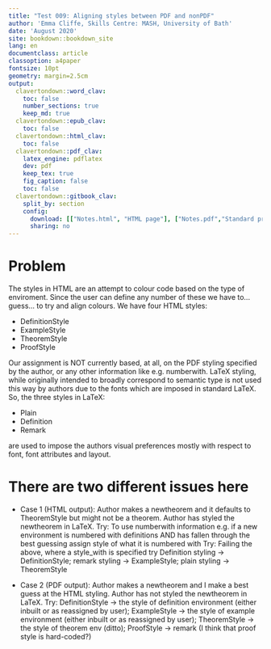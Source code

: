 ```yaml
---
title: "Test 009: Aligning styles between PDF and nonPDF"
author: 'Emma Cliffe, Skills Centre: MASH, University of Bath'
date: 'August 2020'
site: bookdown::bookdown_site
lang: en
documentclass: article
classoption: a4paper
fontsize: 10pt
geometry: margin=2.5cm
output:
  clavertondown::word_clav:
    toc: false
    number_sections: true
    keep_md: true
  clavertondown::epub_clav:
    toc: false
  clavertondown::html_clav:
    toc: false
  clavertondown::pdf_clav:
    latex_engine: pdflatex
    dev: pdf
    keep_tex: true
    fig_caption: false
    toc: false
  clavertondown::gitbook_clav:
    split_by: section
    config:
      download: [["Notes.html", "HTML page"], ["Notes.pdf","Standard print PDF"], ["NotesClear.pdf","Clear print PDF"], ["NotesLarge.pdf","Large print PDF"], ["Notes.docx","Accessible Word document"], ["Notes.epub","Accessible EPub book" ]]
      sharing: no
---
```


# Problem

The styles in HTML are an attempt to colour code based on the type of enviroment. Since the user can define any number of these we have to... guess... to try and align colours. We have four HTML styles:

* DefinitionStyle
* ExampleStyle
* TheoremStyle
* ProofStyle


Our assignment is NOT currently based, at all, on the PDF styling specified by the author, or any other information like e.g. numberwith. LaTeX styling, while originally intended to broadly correspond to semantic type is not used this way by authors due to the fonts which are imposed in standard LaTeX. So, the three styles in LaTeX:

* Plain
* Definition
* Remark

are used to impose the authors visual preferences mostly with respect to font, font attributes and layout. 


# There are two different issues here

* Case 1 (HTML output): Author makes a newtheorem and it defaults to TheoremStyle but might not be a theorem. Author has styled the newtheorem in LaTeX. 
Try: To use numberwith information e.g. if a new environment is numbered with definitions AND has fallen through the best guessing assign style of what it is numbered with 
Try: Failing the above, where a style_with is specified try Definition styling -> DefinitionStyle; remark styling -> ExampleStyle; plain styling -> TheoremStyle


* Case 2 (PDF output): Author makes a newtheorem and I make a best guess at the HTML styling. Author has not styled the newtheorem in LaTeX.
Try: DefinitionStyle -> the style of definition environment (either inbuilt or as reassigned by user); ExampleStyle -> the style of example environment (either inbuilt or as reassigned by user); TheoremStyle -> the style of theorem env (ditto); ProofStyle -> remark (I think that proof style is hard-coded?)



<!--chapter:end:index.Rmd-->

